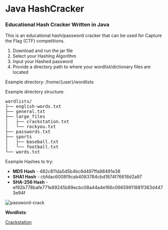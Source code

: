 # Java HashCracker

### Educational Hash Cracker Written in Java

This is an educational hash/password cracker that can be used for Capture the Flag (CTF) competitions. 

1. Download and run the jar file
2. Select your Hashing Algorithm
3. Input your Hashed password
4. Provide a directory path to where your wordlist/dictionary files are located

Example directory: /home/{user}/wordlists

Example directory structure:

<pre>
wordlists/
├── english-words.txt
├── general.txt
├── large_files
│   ├── crackstation.txt
│   └── rockyou.txt
├── passwords.txt
├── sports
│   ├── baseball.txt
│   └── football.txt
└── words.txt
</pre>

Example Hashes to try:

- **MD5 Hash**     - 482c811da5d5b4bc6d497ffa98491e38
- **SHA1 Hash**    - cbfdac6008f9cab4083784cbd1874f76618d2a97
- **SHA-256 Hash** - ef92b778bafe771e89245b89ecbc08a44a4e166c06659911881f383d4473e94f


![password-crack](https://user-images.githubusercontent.com/49283017/154892429-2d580027-2570-4855-a1c4-f587a342a4a5.gif)


**Wordlists**:

[Crackstation](https://crackstation.net/crackstation-wordlist-password-cracking-dictionary.htm)
